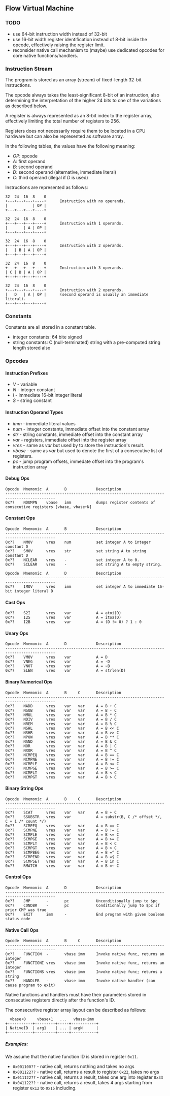 ## Flow Virtual Machine

### TODO

- use 64-bit instruction width instead of 32-bit
- use 16-bit width register identification instead of 8-bit inside the opcode, effectively raising the register limit.
- reconsider native call mechanism to (maybe) use dedicated opcodes for core native functions/handlers.

### Instruction Stream

The program is stored as an array (stream) of fixed-length 32-bit instructions.

The opcode always takes the least-significant 8-bit of an instruction, also determining the
interpretation of the higher 24 bits to one of the variations as described below.

A register is always represented as an 8-bit index to the register array, effectively limiting
the total number of registers to 256.

Registers does not necessarily require them to be located in a CPU hardware
but can also be represented as software array.

In the following tables, the values have the following meaning:

- *OP*: opcode
- *A*: first operand
- *B*: second operand
- *D*: second operand (alternative, immediate literal)
- *C*: third operand (illegal if *D* is used)

Instructions are represented as follows:

    32  24  16  8    0
    +---+---+---+----+      Instruction with no operands.
    |           | OP |
    +---+---+---+----+

    32  24  16  8    0
    +---+---+---+----+      Instruction with 1 operands.
    |       | A | OP |
    +---+---+---+----+

    32  24  16  8    0
    +---+---+---+----+      Instruction with 2 operands.
    |   | B | A | OP |
    +---+---+---+----+

    32  24  16  8    0
    +---+---+---+----+      Instruction with 3 operands.
    | C | B | A | OP |
    +---+---+---+----+

    32  24  16  8    0
    +---+---+---+----+      Instruction with 2 operands.
    |   D   | A | OP |      (second operand is usually an immediate literal).
    +---+---+---+----+

### Constants

Constants are all stored in a constant table.

- integer constants: 64 bite signed
- string constants: C (null-terminated) string with a pre-computed string length stored also

### Opcodes

#### Instruction Prefixes

 - *V* - variable
 - *N* - integer constant
 - *I* - immediate 16-bit integer literal
 - *S* - string constant

#### Instruction Operand Types

- *imm* - immediate literal values
- *num* - integer constants, immediate offset into the constant array
- *str* - string constants, immediate offset into the constant array
- *var* - registers, immediate offset into the register array
- *vres* - same as *var* but used by to store the instruction's result.
- *vbase* -  same as *var* but used to denote the first of a consecutive list of registers.
- *pc* - jump program offsets, immedate offset into the program's instruction array

#### Debug Ops

    Opcode  Mnemonic  A       B             Description
    --------------------------------------------------------------------------------------------
    0x??    NDUMPN    vbase   imm           dumps register contents of consecutive registers [vbase, vbase+N]

#### Constant Ops

    Opcode  Mnemonic  A       B             Description
    --------------------------------------------------------------------------------------------
    0x??    NMOV      vres    num           set integer A to integer constant D
    0x??    SMOV      vres    str           set string A to string constant D
    0x??    NCLEAR    vres    -             set integer A to 0.
    0x??    SCLEAR    vres    -             set string A to empty string.

    Opcode  Mnemonic  A       D             Description
    --------------------------------------------------------------------------------------------
    0x??    IMOV      vres    imm           set integer A to immediate 16-bit integer literal D

#### Cast Ops

    0x??    S2I       vres    var           A = atoi(D)
    0x??    I2S       vres    var           A = itoa(D)
    0x??    I2B       vres    var           A = (D != 0) ? 1 : 0

#### Unary Ops

    Opcode  Mnemonic  A       D             Description
    --------------------------------------------------------------------------------------------
    0x??    VMOV      vres    var           A = D
    0x??    VNEG      vres    var           A = -D
    0x??    VNOT      vres    var           A = ~B
    0x??    SLEN      vres    var           A = strlen(D)

#### Binary Numerical Ops

    Opcode  Mnemonic  A       B     C       Description
    --------------------------------------------------------------------------------------------
    0x??    NADD      vres    var   var     A = B + C
    0x??    NSUB      vres    var   var     A = B - C
    0x??    NMUL      vres    var   var     A = B * C
    0x??    NDIV      vres    var   var     A = B / C
    0x??    NREM      vres    var   var     A = B % C
    0x??    NSHL      vres    var   var     A = B << C
    0x??    NSHR      vres    var   var     A = B >> C
    0x??    NPOW      vres    var   var     A = B ** C
    0x??    NAND      vres    var   var     A = B & C
    0x??    NOR       vres    var   var     A = B | C
    0x??    NXOR      vres    var   var     A = B ^ C
    0x??    NCMPEQ    vres    var   var     A = B == C
    0x??    NCMPNE    vres    var   var     A = B != C
    0x??    NCMPLE    vres    var   var     A = B <= C
    0x??    NCMPGE    vres    var   var     A = B >= C
    0x??    NCMPLT    vres    var   var     A = B < C
    0x??    NCMPGT    vres    var   var     A = B > C

#### Binary String Ops

    Opcode  Mnemonic  A       B     C       Description
    --------------------------------------------------------------------------------------------
    0x??    SCAT      vres    var   var     A = B + C
    0x??    SSUBSTR   vres    var           A = substr(B, C /* offset */, C + 1 /* count */)
    0x??    SCMPEQ    vres    var   var     A = B == C
    0x??    SCMPNE    vres    var   var     A = B != C
    0x??    SCMPLE    vres    var   var     A = B <= C
    0x??    SCMPGE    vres    var   var     A = B >= C
    0x??    SCMPLT    vres    var   var     A = B < C
    0x??    SCMPGT    vres    var   var     A = B > C
    0x??    SCMPBEG   vres    var   var     A = B =^ C
    0x??    SCMPEND   vres    var   var     A = B =$ C
    0x??    SCMPSET   vres    var   var     A = B in C
    0x??    RMATCH    vres    var   var     A = B =~ C

#### Control Ops

    Opcode  Mnemonic  A       D             Description
    --------------------------------------------------------------------------------------------
    0x??    JMP       -       pc            Unconditionally jump to $pc
    0x??    CONDBR    -       pc            Conditionally jump to $pc if prior CMP was true
    0x??    EXIT      imm     -             End program with given boolean status code

#### Native Call Ops

    Opcode  Mnemonic  A       B     C       Description
    --------------------------------------------------------------------------------------------
    0x??    FUNCTION  -       vbase imm     Invoke native func, returns an integer
    0x??    FUNCTIONI vres    vbase imm     Invoke native func, returns an integer
    0x??    FUNCTIONS vres    vbase imm     Invoke native func; returns a string
    0x??    HANDLER   -       vbase imm     Invoke native handler (can cause program to exit)

Native functions and handlers must have their parameters stored in consecutive registers directly after
the function's ID.

The consecuritve register array layout can be described as follows:

      vbase+0     vbase+1   ...   vbase+imm
    +-----------+---------+-----+-----------+
    | NativeID  | arg1    | ... | argN      |
    +-----------+---------+-----+-----------+

##### Examples:

We assume that the native function ID is stored in register `0x11`.

- `0x001100??` - native call, returns nothing and takes no args
- `0x001122??` - native call, returns a result to register `0x22`, takes no args
- `0x011122??` - native call, returns a result, takes one arg into register `0x33`
- `0x041122??` - native call, returns a result, takes 4 args starting from register `0x12` to `0x15` including.

